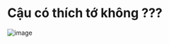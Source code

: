 # Cậu có thích tớ không ???


![image](https://github.com/user-attachments/assets/d8b7e789-cf98-47fd-af50-f4ecc5eac831)

